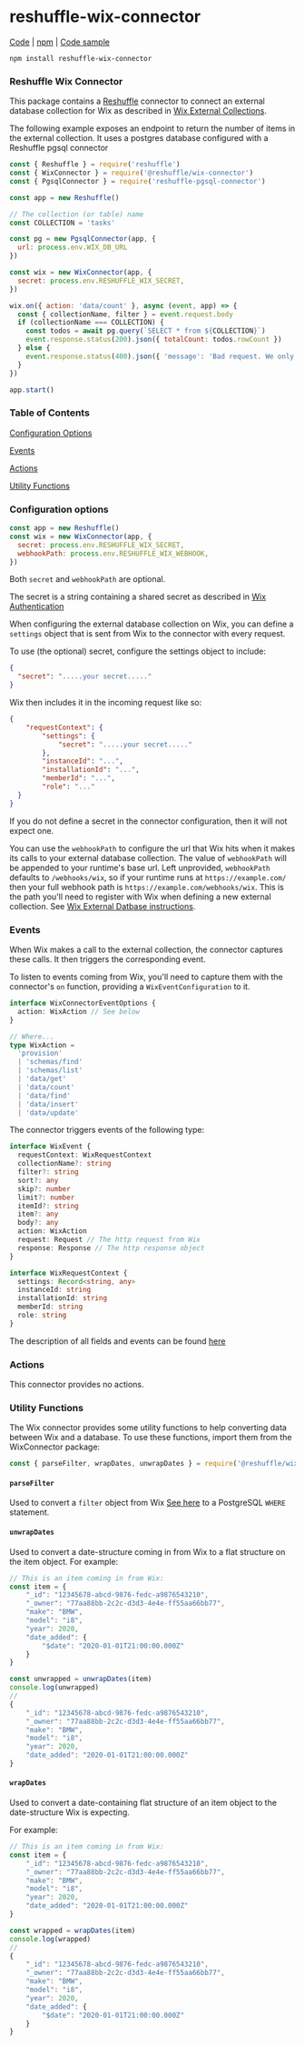 # reshuffle-wix-connector

[Code](https://github.com/reshufflehq/reshuffle-wix-connector) |
[npm](https://www.npmjs.com/package/reshuffle-wix-connector) |
[Code sample](https://github.com/reshufflehq/reshuffle/examples/wix)

`npm install reshuffle-wix-connector`

### Reshuffle Wix Connector

This package contains a [Reshuffle](https://github.com/reshufflehq/reshuffle)
connector to connect an external database collection for Wix as described in [Wix External Collections](https://www.wix.com/corvid/reference/spis/external-database-collections/external-database-collections).

The following example exposes an endpoint to return the number of items in the external collection.
It uses a postgres database configured with a Reshuffle pgsql connector

```js
const { Reshuffle } = require('reshuffle')
const { WixConnector } = require('@reshuffle/wix-connector')
const { PgsqlConnector } = require('reshuffle-pgsql-connector')

const app = new Reshuffle()

// The collection (or table) name
const COLLECTION = 'tasks'

const pg = new PgsqlConnector(app, {
  url: process.env.WIX_DB_URL
})

const wix = new WixConnector(app, {
  secret: process.env.RESHUFFLE_WIX_SECRET,
})

wix.on({ action: 'data/count' }, async (event, app) => {
  const { collectionName, filter } = event.request.body
  if (collectionName === COLLECTION) {
    const todos = await pg.query(`SELECT * from ${COLLECTION}`)
    event.response.status(200).json({ totalCount: todos.rowCount })
  } else {
    event.response.status(400).json({ 'message': 'Bad request. We only have todos' })
  }
})

app.start()
```

### Table of Contents

[Configuration Options](#configuration)

[Events](#events)

[Actions](#actions)

[Utility Functions](#utils)

### <a name="configuration"></a> Configuration options

```js
const app = new Reshuffle()
const wix = new WixConnector(app, {
  secret: process.env.RESHUFFLE_WIX_SECRET,
  webhookPath: process.env.RESHUFFLE_WIX_WEBHOOK,
})
```
Both `secret` and `webhookPath` are optional.

The secret is a string containing a shared secret as described in [Wix Authentication](https://www.wix.com/corvid/reference/spis/external-database-collections/external-database-collections/authentication)

When configuring the external database collection on Wix, you can define a `settings` object that is sent from Wix to the connector with every request.

To use (the optional) secret, configure the settings object to include:
```json
{
  "secret": ".....your secret....."
}
```
Wix then includes it in the incoming request like so:
```json
{
    "requestContext": {
        "settings": {
            "secret": ".....your secret....."
        },
        "instanceId": "...",
        "installationId": "...",
        "memberId": "...",
        "role": "..."
  }
}
``` 
If you do not define a secret in the connector configuration, then it will not expect one.

You can use the `webhookPath` to configure the url that Wix hits when it makes its calls to
your external database collection. The value of `webhookPath` will be appended to your runtime's
base url.
Left unprovided, `webhookPath` defaults to `/webhooks/wix`, so if your runtime runs at `https://example.com/` then
your full webhook path is `https://example.com/webhooks/wix`. This is the path you'll need
to register with Wix when defining a new external collection. See [Wix External Datbase instructions](https://support.wix.com/en/article/corvid-adding-and-deleting-an-external-database-collection).

### <a name="events"></a> Events

When Wix makes a call to the external collection, the connector captures these calls. 
It then triggers the corresponding event.

To listen to events coming from Wix, you'll need to capture them with the connector's `on`
function, providing a `WixEventConfiguration` to it.

```typescript
interface WixConnectorEventOptions {
  action: WixAction // See below
}

// Where...
type WixAction =
  'provision'
  | 'schemas/find'
  | 'schemas/list'
  | 'data/get'
  | 'data/count'
  | 'data/find'
  | 'data/insert'
  | 'data/update'
```
The connector triggers events of the following type:

```typescript
interface WixEvent {
  requestContext: WixRequestContext
  collectionName?: string
  filter?: string
  sort?: any
  skip?: number
  limit?: number
  itemId?: string
  item?: any
  body?: any
  action: WixAction
  request: Request // The http request from Wix
  response: Response // The http response object 
}

interface WixRequestContext {
  settings: Record<string, any>
  instanceId: string
  installationId: string
  memberId: string
  role: string
}
```
The description of all fields and events can be found [here](https://www.wix.com/corvid/reference/spis/external-database-collections/external-database-collections)

### <a name="actions"></a> Actions

This connector provides no actions.

### <a name="utils"></a> Utility Functions

The Wix connector provides some utility functions to help converting data between Wix and a database.
To use these functions, import them from the WixConnector package:
```js
const { parseFilter, wrapDates, unwrapDates } = require('@reshuffle/wix-connector')
```
#### `parseFilter`
Used to convert a `filter` object from Wix [See here](https://www.wix.com/corvid/reference/spis/external-database-collections/external-database-collections/data/find-items) to a PostgreSQL `WHERE` statement.

#### `unwrapDates`
Used to convert a date-structure coming in from Wix to a flat structure on the item object.
For example:
```typescript
// This is an item coming in from Wix:
const item = {
    "_id": "12345678-abcd-9876-fedc-a9876543210",
    "_owner": "77aa88bb-2c2c-d3d3-4e4e-ff55aa66bb77",
    "make": "BMW",
    "model": "i8",
    "year": 2020,
    "date_added": {
        "$date": "2020-01-01T21:00:00.000Z"
    }
}

const unwrapped = unwrapDates(item)
console.log(unwrapped)
//
{
    "_id": "12345678-abcd-9876-fedc-a9876543210",
    "_owner": "77aa88bb-2c2c-d3d3-4e4e-ff55aa66bb77",
    "make": "BMW",
    "model": "i8",
    "year": 2020,
    "date_added": "2020-01-01T21:00:00.000Z"
}
``` 

#### `wrapDates`
Used to convert a date-containing flat structure of an item object to
the date-structure Wix is expecting.

For example:
```typescript
// This is an item coming in from Wix:
const item = {
    "_id": "12345678-abcd-9876-fedc-a9876543210",
    "_owner": "77aa88bb-2c2c-d3d3-4e4e-ff55aa66bb77",
    "make": "BMW",
    "model": "i8",
    "year": 2020,
    "date_added": "2020-01-01T21:00:00.000Z"
}

const wrapped = wrapDates(item)
console.log(wrapped)
//
{
    "_id": "12345678-abcd-9876-fedc-a9876543210",
    "_owner": "77aa88bb-2c2c-d3d3-4e4e-ff55aa66bb77",
    "make": "BMW",
    "model": "i8",
    "year": 2020,
    "date_added": {
        "$date": "2020-01-01T21:00:00.000Z"
    }
}
``` 
